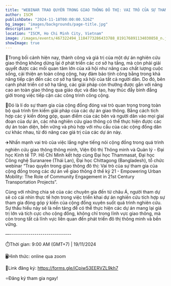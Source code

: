 ```yaml
---
title: "WEBINAR TRAO QUYỀN TRONG GIAO THÔNG ĐÔ THỊ: VAI TRÒ CỦA SỰ THAM GIA CỦA CỘNG ĐỒNG TRONG CÁC DỰ ÁN VỀ GIAO THÔNG Ở THẾ KỶ 21"
author: ISCM
publishDate: "2024-11-18T00:00:00.526Z"
bg_image: "images/backgrounds/page-title.jpg"
description: ""
location: "ISCM, Ho Chi Minh City, Vietnam"
image: /images/events/467322494_1184773286433788_819176891134030858_n.jpg
showImage: true
---
```

🤝Trong bối cảnh hiện nay, thành công và giá trị của một dự án nghiên cứu giao thông không dừng lại ở phát triển các cơ sở hạ tầng, mà còn phải giải quyết được các mối quan tâm lớn của xã hội như nâng cao chất lượng cuộc sống, cải thiện an toàn công cộng, hay đảm bảo tính công bằng trong khả năng tiếp cận đến các cơ sở hạ tầng xã hội của tất cả người dân. Do đó, bên cạnh phát triển cơ sở hạ tầng, các giải pháp còn thường được gắn với nâng cao an toàn giao thông qua giáo dục và đào tạo, hay thúc đẩy bình đẳng giới trong việc tiếp cận các công trình công cộng.

🚋Đó là lí do sự tham gia của cộng đồng đóng vai trò quan trọng trong toàn bộ quá trình tìm kiếm giải pháp của các dự án giao thông. Bằng cách tích hợp các ý kiến đóng góp, quan điểm của các bên và người dân vào mọi giai đoạn của dự án, các nhà nghiên cứu giao thông có thể thực hiện được các dự án toàn diện, bền vững và phù hợp với nhu cầu của các cộng đồng dân cư khác nhau, từ đó nâng cao giá trị của các dự án này.

✈️Nhấn mạnh vai trò của việc lắng nghe tiếng nói cộng đồng trong quá trình nghiên cứu  giao thông thông minh, Viện Đô thị Thông minh và Quản lý - Đại học Kinh tế TP. Hồ Chí Minh kết hợp cùng Đại học Thammasat, Đại học Công nghệ Suranaree (Thái Lan), Đại học Chittagong (Bangladesh), tổ chức webinar “Trao quyền trong giao thông đô thị: Vai trò của sự tham gia của cộng đồng trong các dự án về giao thông ở thế kỷ 21 - Empowering Urban Mobility: The Role of Community Engagement in 21st Century Transportation Projects”. 

Cùng với những chia sẻ của các chuyên gia đến từ châu Á, người tham dự sẽ có cái nhìn thực tế hơn trong việc triển khai dự án nghiên cứu tích hợp sự tham gia đóng góp ý kiến của cộng đồng xuyên suốt quá trình nghiên cứu. Sự thấu hiểu này sẽ là nền tảng để có thể thực hiện các dự án mang lại giá trị lớn và tích cực cho cộng đồng, không chỉ trong lĩnh vực giao thông, mà còn trong tất cả lĩnh vực liên quan đến phát triển đô thị thông minh và bền vững.

—------------------------------

⏱️Thời gian: 9:00 AM (GMT+7) | 19/11/2024

🖥️Hình thức: online qua zoom

💼Link đăng ký: https://forms.gle/iCpiw53EERVZL9kh7 

⭐Đăng ký tham gia ngay!
